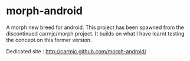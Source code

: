 morph-android
=============

A morph new breed for android.
This project has been spawned from the discontinued carmjc/morph project.
It builds on what I have learnt testing the concept on this former version.

Dedicated site : http://carmjc.github.com/morph-android/